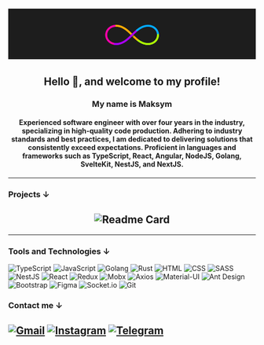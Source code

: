 [![Header](https://github.com/MaksymMakiaveli/MaksymMakiaveli/blob/master/assets/PG23.gif)](https://github.com/MaksymMakiaveli)

## <p align="center">**Hello 👋, and welcome to my profile!**</p>

### <p align="center">**My name is Maksym**</p>

#### <p align="center">**Experienced software engineer with over four years in the industry, specializing in high-quality code production. Adhering to industry standards and best practices, I am dedicated to delivering solutions that consistently exceed expectations. Proficient in languages and frameworks such as TypeScript, React, Angular, NodeJS, Golang, SvelteKit, NestJS, and NextJS.**</p>

---

### **Projects ↓**

## <div align="center">![Readme Card](https://media4.giphy.com/media/0jzKx0JIwHHZ404zrq/giphy.gif?cid=ecf05e47iupggtgugp2zgswshv644bf7vk09qt9el9a1kjv8&rid=giphy.gif&ct=g)</div>


---

### **Tools and Technologies ↓**

![TypeScript](https://img.shields.io/static/v1?style=for-the-badge&logo=TypeScript&label=&message=Typescript&color=4b4453)
![JavaScript](https://img.shields.io/static/v1?style=for-the-badge&logo=JavaScript&label=&message=Javascript&color=4b4453)
![Golang](https://img.shields.io/static/v1?style=for-the-badge&logo=Go&label=&message=Go&color=4b4453)
![Rust](https://img.shields.io/static/v1?style=for-the-badge&logo=Rust&label=&message=Rust&color=4b4453&logoColor=ff672b)
![HTML](https://img.shields.io/static/v1?style=for-the-badge&logo=Html5&label=&message=HTML5&color=4b4453)
![CSS](https://img.shields.io/static/v1?style=for-the-badge&logo=CSS3&label=&message=CSS3&color=4b4453&logoColor=1572B6)
![SASS](https://img.shields.io/static/v1?style=for-the-badge&logo=SASS&label=&message=SASS&color=4b4453)
![NestJS](https://img.shields.io/static/v1?style=for-the-badge&logo=NestJS&label=&message=NestJS&color=4b4453&logoColor=eb3d51)
![React](https://img.shields.io/static/v1?style=for-the-badge&logo=React&label=&message=React&color=4b4453)
![Redux](https://img.shields.io/static/v1?style=for-the-badge&logo=Redux&label=&message=Redux&color=4b4453&logoColor=764ABC)
![Mobx](https://img.shields.io/static/v1?style=for-the-badge&logo=Mobx&label=&message=Mobx&color=4b4453)
![Axios](https://img.shields.io/static/v1?style=for-the-badge&logo=A-Frame&label=&message=Axios&color=4b4453)
![Material-UI](https://img.shields.io/static/v1?style=for-the-badge&logo=MUI&label=&message=MUI&color=4b4453&logoColor=0081CB)
![Ant Design](https://img.shields.io/static/v1?style=for-the-badge&logo=Ant+Design&label=&message=Ant+Design&color=4b4453&logoColor=0170FE)
![Bootstrap](https://img.shields.io/static/v1?style=for-the-badge&logo=Bootstrap&label=&message=Bootstrap&color=4b4453)
![Figma](https://img.shields.io/static/v1?style=for-the-badge&logo=Figma&label=&message=Figma&color=4b4453)
![Socket.io](https://img.shields.io/static/v1?style=for-the-badge&logo=Socket.io&label=&message=Soket.io&color=4b4453)
![Git](https://img.shields.io/static/v1?style=for-the-badge&logo=Git&label=&message=Git&color=4b4453)
<br/>

### **Contact me ↓**

## <a >[![Gmail](https://img.shields.io/static/v1?style=for-the-badge&logo=Gmail&label=&message=Gmail&color=4b4453)](mailto:maksymbabiiwork@gmail.com)</a> <a>[![Instagram](https://img.shields.io/static/v1?style=for-the-badge&logo=instagram&label=&message=instagram&color=4b4453)](https://www.instagram.com/_.makiaveli._/?hl=ru '@_.makiaveli._')</a> <a>[![Telegram](https://img.shields.io/static/v1?style=for-the-badge&logo=telegram&label=&message=telegram&color=4b4453 '@MaksymMakiaveli')](https://t.me/MaksymMakiaveli)</a>
